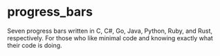 # progress_bars
Seven progress bars written in C, C#, Go, Java, Python, Ruby, and Rust, respectively. 
For those who like minimal code and knowing exactly what their code is doing.
